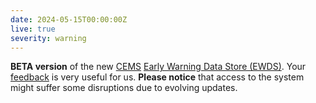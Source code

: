 ```yaml
---
date: 2024-05-15T00:00:00Z
live: true
severity: warning
---
```


**BETA version** of the new [CEMS](https://emergency.copernicus.eu/) [Early Warning Data Store (EWDS)](https://ewds-beta.climate.copernicus.eu/). Your [feedback](https://jira.ecmwf.int/plugins/servlet/desk/portal/1/create/202) is very useful for us. **Please notice** that access to the system might suffer some disruptions due to evolving updates.
